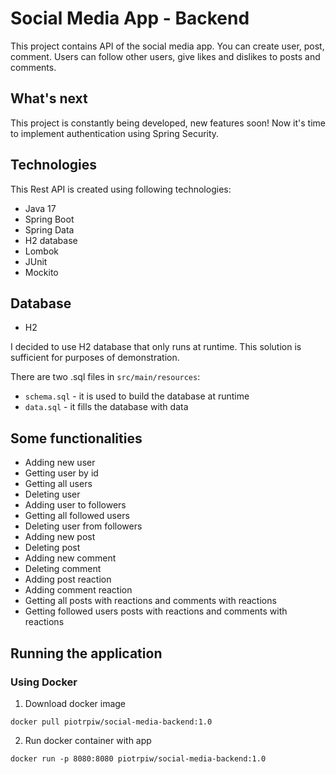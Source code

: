 # Social Media App - Backend

This project contains API of the social media app. You can create user, post, comment. Users can follow other users,
give likes and dislikes to posts and comments.

## What's next

This project is constantly being developed, new features soon!
Now it's time to implement authentication using Spring Security. 

## Technologies
This Rest API is created using following technologies:
* Java 17
* Spring Boot
* Spring Data
* H2 database
* Lombok
* JUnit
* Mockito

## Database
* H2

I decided to use H2 database that only runs at runtime. This solution is sufficient for purposes of demonstration.

There are two .sql files in `src/main/resources`:
* `schema.sql` - it is used to build the database at runtime
* `data.sql` - it fills the database with data

## Some functionalities
* Adding new user
* Getting user by id
* Getting all users
* Deleting user
* Adding user to followers
* Getting all followed users
* Deleting user from followers
* Adding new post
* Deleting post
* Adding new comment
* Deleting comment
* Adding post reaction
* Adding comment reaction
* Getting all posts with reactions and comments with reactions
* Getting followed users posts with reactions and comments with reactions


## Running the application
### Using Docker
1. Download docker image
```
docker pull piotrpiw/social-media-backend:1.0
```
2. Run docker container with app
```
docker run -p 8080:8080 piotrpiw/social-media-backend:1.0
```

